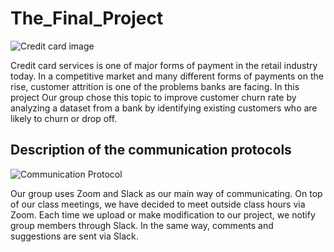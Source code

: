 # The_Final_Project
![Credit card image](https://user-images.githubusercontent.com/96032255/169704762-d787d32d-dee1-42cc-89ed-a2bff7f25b18.jpg)

Credit card services is one of major forms of payment in the retail industry today. In a competitive market and many different forms of payments on the rise, customer attrition is one of the problems banks are facing. In this project Our group chose this topic to improve customer churn rate by analyzing a dataset from a bank by identifying existing customers who are likely to churn or drop off.

## Description of the communication protocols
![Communication Protocol](https://user-images.githubusercontent.com/96032255/169706079-971a289d-e0c6-4aef-82e2-a9385ce7d963.PNG)

Our group uses Zoom and Slack as our main way of communicating. On top of our class meetings, we have decided to meet outside class hours via Zoom. Each time we upload or make modification to our project, we notify group members through Slack. In the same way, comments and suggestions are sent via Slack. 
